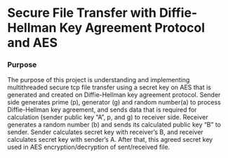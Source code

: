 # Secure File Transfer with Diffie-Hellman Key Agreement Protocol and AES

### Purpose

The purpose of this project is understanding and implementing multithreaded secure tcp file transfer using a secret key on AES that is generated and created on Diffie-Hellman key agreement protocol. 
Sender side generates prime (p), generator (g) and random number(a) to process Diffie-Hellman key agreement, and sends data that is required for calculation (sender public key “A”, p, and g) to receiver side. Receiver generates a random number (b) and sends its calculated public key “B” to sender. Sender calculates secret key with receiver’s B, and receiver calculates secret key with sender’s A. After that, this agreed secret key used in AES encryption/decryption of sent/received file. 
